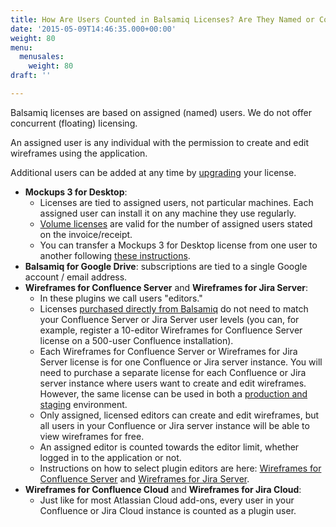 ```yaml
---
title: How Are Users Counted in Balsamiq Licenses? Are They Named or Concurrent Users?
date: '2015-05-09T14:46:35.000+00:00'
weight: 80
menu:
  menusales:
    weight: 80
draft: ''

---
```


Balsamiq licenses are based on assigned (named) users. We do not offer concurrent (floating) licensing.

An assigned user is any individual with the permission to create and edit wireframes using the application.

Additional users can be added at any time by [upgrading](/sales/upgrades/) your license.

*   **Mockups 3 for Desktop**:
    *   Licenses are tied to assigned users, not particular machines. Each assigned user can install it on any machine they use regularly.
    *   [Volume licenses](/sales/discounts/#discounts-when-purchasing-multiple-mockups-for-desktop-licenses) are valid for the number of assigned users stated on the invoice/receipt.
    *   You can transfer a Mockups 3 for Desktop license from one user to another following [these instructions](/sales/licensetransfer/).
*   **Balsamiq for Google Drive**: subscriptions are tied to a single Google account / email address.
*   **Wireframes for Confluence Server** and **Wireframes for Jira Server**:
    *   In these plugins we call users "editors."
    *   Licenses [purchased directly from Balsamiq](/sales/marketplace/#what-are-the-pros-and-cons-of-buying-from-balsamiq) do not need to match your Confluence Server or Jira Server user levels (you can, for example, register a 10-editor Wireframes for Confluence Server license on a 500-user Confluence installation).
    *   Each Wireframes for Confluence Server or Wireframes for Jira Server license is for one Confluence or Jira server instance. You will need to purchase a separate license for each Confluence or Jira server instance where users want to create and edit wireframes. However, the same license can be used in both a [production and staging](/sales/atlassianstagingproduction/) environment.
    *   Only assigned, licensed editors can create and edit wireframes, but all users in your Confluence or Jira server instance will be able to view wireframes for free.
    *   An assigned editor is counted towards the editor limit, whether logged in to the application or not.
    *   Instructions on how to select plugin editors are here: [Wireframes for Confluence Server](https://docs.balsamiq.com/confluence/server/wireframes/admin-guide/#selecting-balsamiq-wireframes-editors) and [Wireframes for Jira Server](https://docs.balsamiq.com/jira/server/wireframes/admin-guide/#selecting-balsamiq-wireframes-editors).
*   **Wireframes for Confluence Cloud** and **Wireframes for Jira Cloud**:
    *   Just like for most Atlassian Cloud add-ons, every user in your Confluence or Jira Cloud instance is counted as a plugin user.
